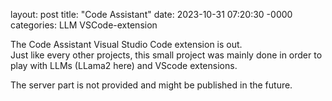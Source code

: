layout: post
title: "Code Assistant"
date: 2023-10-31 07:20:30 -0000
categories: LLM VSCode-extension

The Code Assistant Visual Studio Code extension is out.  
Just like every other projects, this small project was mainly done in order to play with LLMs (LLama2 here) and VScode extensions.

The server part is not provided and might be published in the future.
